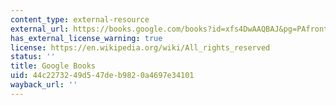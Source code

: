 ```yaml
---
content_type: external-resource
external_url: https://books.google.com/books?id=xfs4DwAAQBAJ&pg=PAfrontcover#v=onepage&q&f=false
has_external_license_warning: true
license: https://en.wikipedia.org/wiki/All_rights_reserved
status: ''
title: Google Books
uid: 44c22732-49d5-47de-b982-0a4697e34101
wayback_url: ''
---
```

